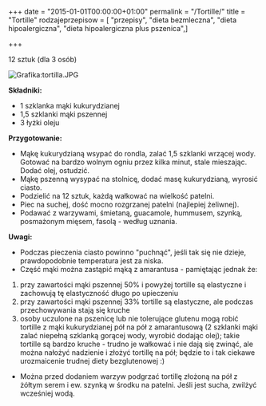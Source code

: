 +++
date = "2015-01-01T00:00:00+01:00"
permalink = "/Tortille/"
title = "Tortille"
rodzajeprzepisow = [ "przepisy", "dieta bezmleczna", "dieta hipoalergiczna", "dieta hipoalergiczna plus pszenica",]

+++

12 sztuk (dla 3 osób)

![](/images/tortilla.JPG "Grafika:tortilla.JPG")

**Składniki:**

-   1 szklanka mąki kukurydzianej
-   1,5 szklanki mąki pszennej
-   3 łyżki oleju

**Przygotowanie:**

-   Mąkę kukurydzianą wsypać do rondla, zalać 1,5 szklanki wrzącej wody. Gotować na bardzo wolnym ogniu przez kilka minut, stale mieszając. Dodać olej, ostudzić.
-   Mąkę pszenną wysypać na stolnicę, dodać masę kukurydzianą, wyrosić ciasto.
-   Podzielić na 12 sztuk, każdą wałkować na wielkość patelni.
-   Piec na suchej, dość mocno rozgrzanej patelni (najlepiej żeliwnej).
-   Podawać z warzywami, śmietaną, guacamole, hummusem, szynką, posmażonym mięsem, fasolą - według uznania.

**Uwagi:**

-   Podczas pieczenia ciasto powinno "puchnąć", jeśli tak się nie dzieje, prawdopodobnie temperatura jest za niska.
-   Część mąki można zastąpić mąką z amarantusa - pamiętając jednak że:

1.  przy zawartości mąki pszennej 50% i powyżej tortille są elastyczne i zachowują tę elastyczność długo po upieczeniu
2.  przy zawartości mąki pszennej 33% tortille są elastyczne, ale podczas przechowywania stają się kruche
3.  osoby uczulone na pszenicę lub nie tolerujące glutenu mogą robić tortille z mąki kukurydzianej pół na pół z amarantusową (2 szklanki mąki zalać niepełną szklanką gorącej wody, wyrobić dodając olej); takie tortille są bardzo kruche - trudno je wałkować i nie dają się zwinąć, ale można nałożyć nadzienie i złożyć tortillę na pół; będzie to i tak ciekawe urozmaicenie trudnej diety bezglutenowej :)

-   Można przed dodaniem warzyw podgrzać tortillę złożoną na pół z żółtym serem i ew. szynką w środku na patelni. Jeśli jest sucha, zwilżyć wcześniej wodą.
